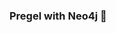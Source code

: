 ### Pregel with Neo4j 🚀



































































































































 




















































































































































































































































































































